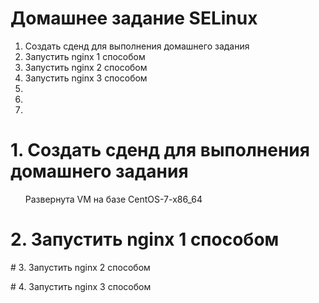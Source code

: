 # Домашнее задание SELinux
<ol> 
  <li> Создать сденд для выполнения домашнего задания
  <li> Запустить nginx 1 способом
  <li> Запустить nginx 2 способом
  <li> Запустить nginx 3 способом
  <li> 
  <li> 
  <li> 
</ol>  

# 1. Создать сденд для выполнения домашнего задания
<ul>
  <p> Развернута VM на базе CentOS-7-x86_64
</ul>

# 2. Запустить nginx 1 способом
<ul>
  <p>
</ul>
# 3. Запустить nginx 2 способом
<ul>
  <p>
</ul>
# 4. Запустить nginx 3 способом
<ul>
  <p>
</ul>
